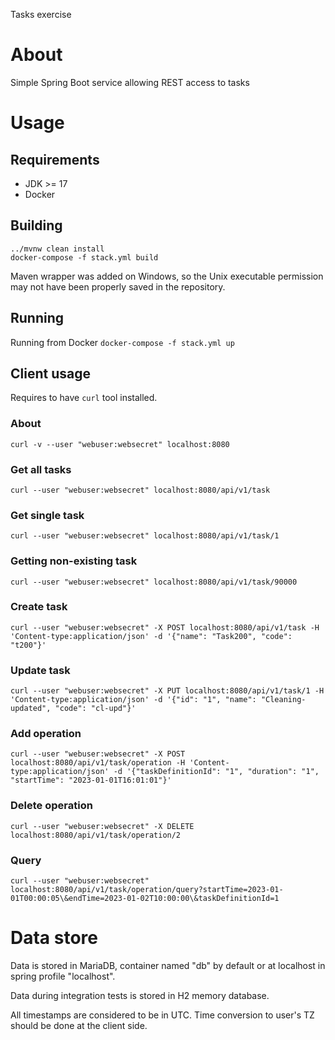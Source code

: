 Tasks exercise

# About
Simple Spring Boot service allowing REST access to tasks

# Usage

## Requirements
- JDK >= 17
- Docker

## Building

```
../mvnw clean install
docker-compose -f stack.yml build
```

Maven wrapper was added on Windows, so the Unix executable permission may not have been properly saved in the repository.

## Running
Running from Docker
`docker-compose -f stack.yml up`

## Client usage
Requires to have `curl` tool installed.

### About
`curl -v --user "webuser:websecret" localhost:8080`

### Get all tasks
`curl --user "webuser:websecret" localhost:8080/api/v1/task`

### Get single task
`curl --user "webuser:websecret" localhost:8080/api/v1/task/1`

### Getting non-existing task
`curl --user "webuser:websecret" localhost:8080/api/v1/task/90000`

### Create task
`curl --user "webuser:websecret" -X POST localhost:8080/api/v1/task -H 'Content-type:application/json' -d '{"name": "Task200", "code": "t200"}'`

### Update task
`curl --user "webuser:websecret" -X PUT localhost:8080/api/v1/task/1 -H 'Content-type:application/json' -d '{"id": "1", "name": "Cleaning-updated", "code": "cl-upd"}'`

### Add operation
`curl --user "webuser:websecret" -X POST localhost:8080/api/v1/task/operation -H 'Content-type:application/json' -d '{"taskDefinitionId": "1", "duration": "1", "startTime": "2023-01-01T16:01:01"}'`

### Delete operation
`curl --user "webuser:websecret" -X DELETE localhost:8080/api/v1/task/operation/2`

### Query
`curl --user "webuser:websecret" localhost:8080/api/v1/task/operation/query?startTime=2023-01-01T00:00:05\&endTime=2023-01-02T10:00:00\&taskDefinitionId=1`


# Data store
Data is stored in MariaDB, container named "db" by default or at localhost in spring profile "localhost".

Data during integration tests is stored in H2 memory database.

All timestamps are considered to be in UTC. Time conversion to user's TZ should be done at the client side.

